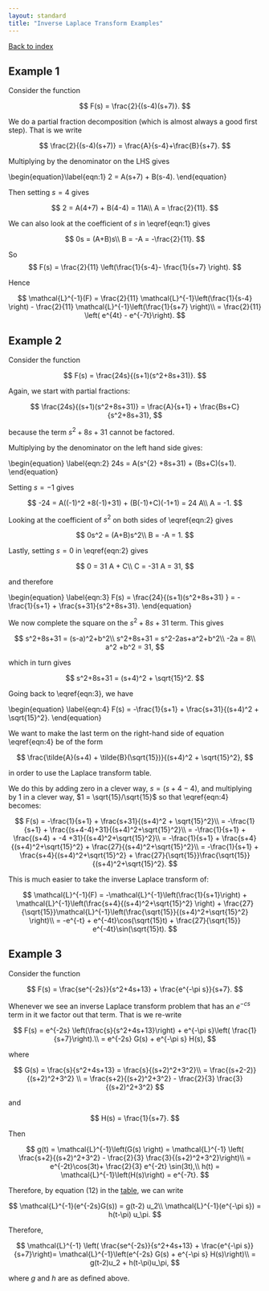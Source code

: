 ```yaml
---
layout: standard
title: "Inverse Laplace Transform Examples"
---
```




[Back to index](/../index.md)



## Example 1

Consider the function 


$$
F(s) = \frac{2}{(s-4)(s+7)}.
$$


We do a partial fraction decomposition (which is almost always a good first step). That is we write


$$
\frac{2}{(s-4)(s+7)} = \frac{A}{s-4}+\frac{B}{s+7}.
$$


Multiplying by the denominator on the LHS gives



\begin{equation}\label{eqn:1}
2 = A(s+7) + B(s-4).
\end{equation}



Then setting $s = 4$ gives 


$$
2 = A(4+7) + B(4-4) = 11A\\
A = \frac{2}{11}.
$$


We can also look at the coefficient of $s$  in \eqref{eqn:1} gives


$$
0s = (A+B)s\\
B = -A = -\frac{2}{11}.
$$


So
$$
F(s) = \frac{2}{11} \left(\frac{1}{s-4}- \frac{1}{s+7} \right).
$$




Hence


$$
\mathcal{L}^{-1}(F) = \frac{2}{11} \mathcal{L}^{-1}\left(\frac{1}{s-4} \right) - \frac{2}{11} \mathcal{L}^{-1}\left(\frac{1}{s+7} \right)\\
= \frac{2}{11} \left( e^{4t} - e^{-7t}\right).
$$




## Example 2



Consider the function


$$
F(s) = \frac{24s}{(s+1)(s^2+8s+31)}.
$$




Again, we start with partial fractions:


$$
\frac{24s}{(s+1)(s^2+8s+31)} = \frac{A}{s+1} + \frac{Bs+C}{s^2+8s+31},
$$


because the term $s^2+8s+31$ cannot be factored.



Multiplying by the denominator on the left hand side gives:



\begin{equation} \label{eqn:2}
24s = A(s^{2} +8s+31) + (Bs+C)(s+1).
\end{equation}



Setting $s = -1$ gives


$$
-24 = A((-1)^2 +8(-1)+31) + (B(-1)+C)(-1+1) = 24 A\\
A = -1.
$$


Looking at the coefficient of $s^2$ on both sides of \eqref{eqn:2} gives


$$
0s^2 = (A+B)s^2\\
B = -A = 1.
$$


Lastly, setting $s = 0$ in \eqref{eqn:2} gives


$$
0 = 31 A + C\\
C = -31 A = 31,
$$


and therefore



\begin{equation} \label{eqn:3}
F(s) = \frac{24}{(s+1)(s^2+8s+31) } = -\frac{1}{s+1} + \frac{s+31}{s^2+8s+31}.
\end{equation}





We now complete the square on the $s^2+8s+31$ term. This gives


$$
s^2+8s+31 = (s-a)^2+b^2\\
s^2+8s+31 = s^2-2as+a^2+b^2\\
-2a = 8\\
a^2 +b^2 = 31,
$$


which in turn gives


$$
s^2+8s+31 = (s+4)^2 + \sqrt{15}^2.
$$




Going back to \eqref{eqn:3}, we have



\begin{equation} \label{eqn:4}
F(s) = -\frac{1}{s+1} + \frac{s+31}{(s+4)^2 + \sqrt{15}^2}.
\end{equation}



We want to make the last term on the right-hand side of equation \eqref{eqn:4} be of the form


$$
\frac{\tilde{A}(s+4) + \tilde{B}(\sqrt{15})}{(s+4)^2 + \sqrt{15}^2},
$$


in order to use the Laplace transform table.



We do this by adding zero in a clever way, $s = (s+4-4)$, and multiplying by 1 in a clever way, $1 = \sqrt{15}/\sqrt{15}$ so that \eqref{eqn:4} becomes:


$$
F(s) = -\frac{1}{s+1} + \frac{s+31}{(s+4)^2 + \sqrt{15}^2}\\
= -\frac{1}{s+1} + \frac{(s+4-4)+31}{(s+4)^2+\sqrt{15}^2}\\
= -\frac{1}{s+1} + \frac{(s+4) + -4 +31}{(s+4)^2+\sqrt{15}^2}\\
= -\frac{1}{s+1} + \frac{s+4}{(s+4)^2+\sqrt{15}^2} + \frac{27}{(s+4)^2+\sqrt{15}^2}\\
= -\frac{1}{s+1} + \frac{s+4}{(s+4)^2+\sqrt{15}^2} + \frac{27}{\sqrt{15}}\frac{\sqrt{15}}{(s+4)^2+\sqrt{15}^2}.
$$


This is much easier to take the inverse Laplace transform of:


$$
\mathcal{L}^{-1}(F) = -\mathcal{L}^{-1}\left(\frac{1}{s+1}\right) + \mathcal{L}^{-1}\left(\frac{s+4}{(s+4)^2+\sqrt{15}^2} \right) + \frac{27}{\sqrt{15}}\mathcal{L}^{-1}\left(\frac{\sqrt{15}}{(s+4)^2+\sqrt{15}^2}  \right)\\
= -e^{-t} + e^{-4t}\cos(\sqrt{15}t) + \frac{27}{\sqrt{15}} e^{-4t}\sin(\sqrt{15}t).
$$







## Example 3



Consider the function


$$
F(s) = \frac{se^{-2s}}{s^2+4s+13} + \frac{e^{-\pi s}}{s+7}.
$$


Whenever we see an inverse Laplace transform problem that has an $e^{-cs}$ term in it we factor out that term. That is we re-write


$$
F(s) = e^{-2s} \left(\frac{s}{s^2+4s+13}\right) + e^{-\pi s}\left( \frac{1}{s+7}\right).\\
= e^{-2s} G(s) + e^{-\pi s} H(s),
$$


where


$$
G(s) = \frac{s}{s^2+4s+13} = \frac{s}{(s+2)^2+3^2}\\
 = \frac{(s+2-2)}{(s+2)^2+3^2} \\
 = \frac{s+2}{(s+2)^2+3^2} - \frac{2}{3} \frac{3}{(s+2)^2+3^2}
$$


and


$$
H(s) = \frac{1}{s+7}.
$$




Then


$$
g(t) = \mathcal{L}^{-1}\left(G(s) \right) = \mathcal{L}^{-1} \left(  \frac{s+2}{(s+2)^2+3^2} - \frac{2}{3} \frac{3}{(s+2)^2+3^2}\right)\\
= e^{-2t}\cos(3t)+ \frac{2}{3} e^{-2t} \sin(3t),\\
h(t) = \mathcal{L}^{-1}\left(H(s)\right) = e^{-7t}.
$$




Therefore, by equation (12) in the [table](Laplace.Transform.Table.pdf), we can write


$$
\mathcal{L}^{-1}(e^{-2s}G(s)) = g(t-2) u_2\\
\mathcal{L}^{-1}(e^{-\pi s}) = h(t-\pi) u_\pi.
$$


Therefore,


$$
\mathcal{L}^{-1} \left( \frac{se^{-2s}}{s^2+4s+13} + \frac{e^{-\pi s}}{s+7}\right)= \mathcal{L}^{-1}\left(e^{-2s} G(s) + e^{-\pi s} H(s)\right)\\
= g(t-2)u_2 + h(t-\pi)u_\pi,
$$


where $g$ and $h$ are as defined above.